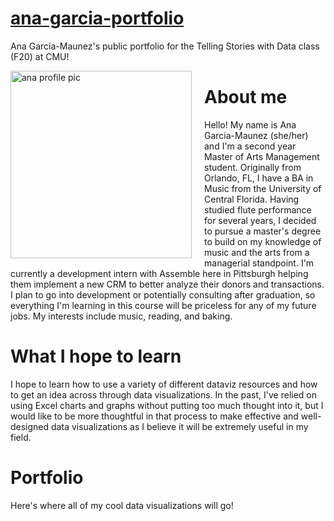 # [ana-garcia-portfolio](https://anagm17.github.io/ana-garcia-portfolio/)
Ana Garcia-Maunez's public portfolio for the Telling Stories with Data class (F20) at CMU!

<img src="https://i.imgur.com/cNyK1Fp.jpg?1" width="290" height="300"
   alt="ana profile pic"
   style="float: left; margin-right: 20px; margin-bottom: 10px" />

# About me

<p>
Hello! My name is Ana Garcia-Maunez (she/her) and I'm a second year Master of Arts Management student. Originally from Orlando, FL, I have a BA in Music from the University of Central Florida. Having studied flute performance for several years, I decided to pursue a master's degree to build on my knowledge of music and the arts from a managerial standpoint. I'm currently a development intern with Assemble here in Pittsburgh helping them implement a new CRM to better analyze their donors and transactions. I plan to go into development or potentially consulting after graduation, so everything I'm learning in this course will be priceless for any of my future jobs. My interests include music, reading, and baking.
</p>

# What I hope to learn 
<p>
I hope to learn how to use a variety of different dataviz resources and how to get an idea across through data visualizations. In the past, I've relied on using Excel charts and graphs without putting too much thought into it, but I would like to be more thoughtful in that process to make effective and well-designed data visualizations as I believe it will be extremely useful in my field.
</p>

# Portfolio 
Here's where all of my cool data visualizations will go! 
